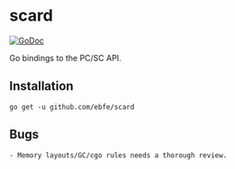 scard
=====

[![GoDoc](https://godoc.org/github.com/ebfe/scard?status.svg)](https://godoc.org/github.com/ebfe/scard)

Go bindings to the PC/SC API.

## Installation

	go get -u github.com/ebfe/scard

## Bugs
	- Memory layouts/GC/cgo rules needs a thorough review.
